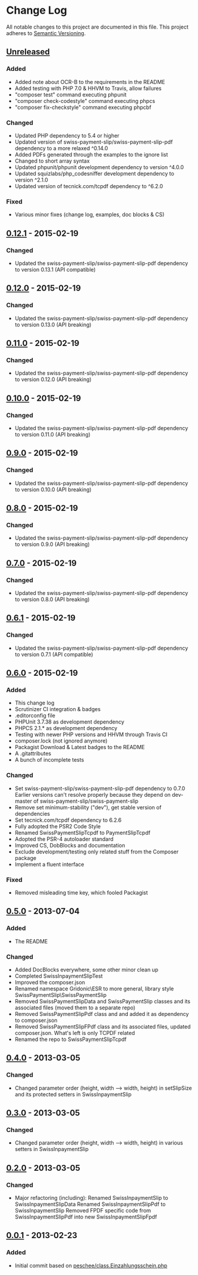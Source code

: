 # Change Log
All notable changes to this project are documented in this file.
This project adheres to [Semantic Versioning](http://semver.org/).

## [Unreleased](https://github.com/ravage84/SwissPaymentSlipTcpdf/compare/0.12.1...master)
### Added
- Added note about OCR-B to the requirements in the README
- Added testing with PHP 7.0 & HHVM to Travis, allow failures
- "composer test" command executing phpunit
- "composer check-codestyle" command executing phpcs
- "composer fix-checkstyle" command executing phpcbf

### Changed
- Updated PHP dependency to 5.4 or higher
- Updated version of swiss-payment-slip/swiss-payment-slip-pdf dependency to a more relaxed ^0.14.0
- Added PDFs generated through the examples to the ignore list
- Changed to short array syntax
- Updated phpunit/phpunit development dependency to version ^4.0.0
- Updated squizlabs/php_codesniffer development dependency to version ^2.1.0
- Updated version of tecnick.com/tcpdf dependency to ^6.2.0

### Fixed
- Various minor fixes (change log, examples, doc blocks & CS)

## [0.12.1](https://github.com/ravage84/SwissPaymentSlipTcpdf/releases/tag/0.12.1) - 2015-02-19
### Changed
- Updated the swiss-payment-slip/swiss-payment-slip-pdf dependency to version 0.13.1 (API compatible)

## [0.12.0](https://github.com/ravage84/SwissPaymentSlipTcpdf/releases/tag/0.12.0) - 2015-02-19
### Changed
- Updated the swiss-payment-slip/swiss-payment-slip-pdf dependency to version 0.13.0 (API breaking)

## [0.11.0](https://github.com/ravage84/SwissPaymentSlipTcpdf/releases/tag/0.11.0) - 2015-02-19
### Changed
- Updated the swiss-payment-slip/swiss-payment-slip-pdf dependency to version 0.12.0 (API breaking)

## [0.10.0](https://github.com/ravage84/SwissPaymentSlipTcpdf/releases/tag/0.10.0) - 2015-02-19
### Changed
- Updated the swiss-payment-slip/swiss-payment-slip-pdf dependency to version 0.11.0 (API breaking)

## [0.9.0](https://github.com/ravage84/SwissPaymentSlipTcpdf/releases/tag/0.9.0) - 2015-02-19
### Changed
- Updated the swiss-payment-slip/swiss-payment-slip-pdf dependency to version 0.10.0 (API breaking)

## [0.8.0](https://github.com/ravage84/SwissPaymentSlipTcpdf/releases/tag/0.8.0) - 2015-02-19
### Changed
- Updated the swiss-payment-slip/swiss-payment-slip-pdf dependency to version 0.9.0 (API breaking)

## [0.7.0](https://github.com/ravage84/SwissPaymentSlipTcpdf/releases/tag/0.7.0) - 2015-02-19
### Changed
- Updated the swiss-payment-slip/swiss-payment-slip-pdf dependency to version 0.8.0 (API breaking)

## [0.6.1](https://github.com/ravage84/SwissPaymentSlipTcpdf/releases/tag/0.6.1) - 2015-02-19
### Changed
- Updated the swiss-payment-slip/swiss-payment-slip-pdf dependency to version 0.7.1 (API compatible)

## [0.6.0](https://github.com/ravage84/SwissPaymentSlipTcpdf/releases/tag/0.6.0) - 2015-02-19
### Added
- This change log
- Scrutinizer CI integration & badges
- .editorconfig file
- PHPUnit 3.7.38 as development dependency
- PHPCS 2.1.* as development dependency
- Testing with newer PHP versions and HHVM through Travis CI
- composer.lock (not ignored anymore)
- Packagist Download & Latest badges to the README
- A .gitattributes
- A bunch of incomplete tests

### Changed
- Set swiss-payment-slip/swiss-payment-slip-pdf dependency to 0.7.0
  Earlier versions can't resolve properly because they depend on dev-master of swiss-payment-slip/swiss-payment-slip
- Remove set minimum-stability ("dev"), get stable version of dependencies
- Set tecnick.com/tcpdf dependency to 6.2.6
- Fully adopted the PSR2 Code Style
- Renamed SwissPaymentSlipTcpdf to PaymentSlipTcpdf
- Adopted the PSR-4 autoloader standard
- Improved CS, DobBlocks and documentation
- Exclude development/testing only related stuff from the Composer package
- Implement a fluent interface

### Fixed
- Removed misleading time key, which fooled Packagist

## [0.5.0](https://github.com/ravage84/SwissPaymentSlipTcpdf/releases/tag/0.5.0) - 2013-07-04
### Added
- The README

### Changed
- Added DocBlocks everywhere, some other minor clean up
- Completed SwissInpaymentSlipTest
- Improved the composer.json
- Renamed namespace Gridonic\ESR to more general, library style SwissPaymentSlip\SwissPaymentSlip
- Removed SwissPaymentSlipData and SwissPaymentSlip classes and its associated files (moved them to a separate repo)
- Removed SwissPaymentSlipPdf class and and added it as dependency to composer.json
- Removed SwissPaymentSlipFPdf class and its associated files, updated composer.json. What's left is only TCPDF related
- Renamed the repo to SwissPaymentSlipTcpdf

## [0.4.0](https://github.com/ravage84/SwissPaymentSlipTcpdf/releases/tag/0.4.0) - 2013-03-05
### Changed
- Changed parameter order (height, width --> width, height) in setSlipSize and
  its protected setters in SwissInpaymentSlip

## [0.3.0](https://github.com/ravage84/SwissPaymentSlipTcpdf/releases/tag/0.3.0) - 2013-03-05
### Changed
- Changed parameter order (height, width --> width, height) in various setters in SwissInpaymentSlip

## [0.2.0](https://github.com/ravage84/SwissPaymentSlipTcpdf/releases/tag/0.2.0) - 2013-03-05
### Changed
- Major refactoring (including):
  Renamed SwissInpaymentSlip to SwissInpaymentSlipData
  Renamed SwissInpaymentSlipPdf to SwissInpaymentSlip
  Removed FPDF specific code from SwissInpaymentSlipPdf into new SwissInpaymentSlipFpdf

## [0.0.1](https://github.com/ravage84/SwissPaymentSlipTcpdf/releases/tag/0.0.1) - 2013-02-23
### Added
- Initial commit based on [peschee/class.Einzahlungsschein.php](https://github.com/peschee/class.Einzahlungsschein.php)
